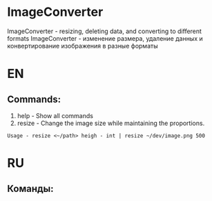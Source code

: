 # ImageConverter

ImageConverter - resizing, deleting data, and converting to different formats
ImageConverter - изменение размера, удаление данных и конвертирование изображения в разные форматы

# EN

## Commands:

1. help - Show all commands
2. resize - Change the image size while maintaining the proportions.

```
Usage - resize <~/path> heigh - int | resize ~/dev/image.png 500
```

# RU

## Команды:
